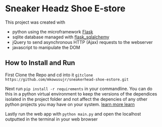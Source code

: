 # Sneaker Headz Shoe E-store
This project was created with
- python using the microframework [Flask](URL 'https://flask.palletsprojects.com/en/2.1.x/')
- sqlite database managed with [flask_sqlalchemy](URL 'https://flask-sqlalchemy.palletsprojects.com/en/2.x/')
- jQuery to send asynchronous HTTP (Ajax) requests to the webserver
- javascript to manipulate the DOM

## How to Install and Run
First Clone the Repo and cd into it
`gitclone https://github.com/mkowusujr/sneakerhead-shoe-estore.git`

Next run `pip install -r requirements` in your commandline. You can do this in a python virtual environment to keep the versions of the dependices isolated in the project folder and not affect the depencies of any other python projects you may have on your system. [learn more learn](URL 'https://medium.com/co-learning-lounge/create-virtual-environment-python-windows-2021-d947c3a3ca78')

Lastly run the web app with `python main.py` and open the localhost outputted in the terminal in your web browser